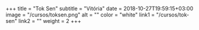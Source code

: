 +++
title = "Tok Sen"
subtitle = "Vitória"
date = 2018-10-27T19:59:15+03:00
image = "/cursos/toksen.png"
alt = ""
color = "white"
link1 = "/cursos/tok-sen"
link2 = ""
weight = 2
+++
